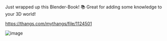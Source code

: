 Just wrapped up this Blender-Book! 📚 Great for adding some knowledge to your 3D world!

https://thangs.com/mythangs/file/1124501

![image](https://github.com/user-attachments/assets/89b27285-f6b9-4eac-8403-42adcb81b5f7)
